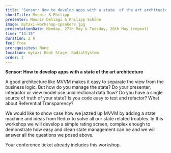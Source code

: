 ```yaml
---
title: "Sensor: How to develop apps with a state  of the art architecture"
shortTitle: Mounir & Philipp
presenter: Mounir Dellagi & Philipp Schöne
image: mytaxi-workshop-speakers.jpg
presentationDate: Monday, 27th May & Tuesday, 28th May (repeat)
time: "14:15"
duration: 2 h
fee: free
prerequisites: None
location: mytaxi Boat Stage, RadialSystem
order: 3
---
```


**Sensor: How to develop apps with a state of the art architecture**

A good architecture like MVVM makes it easy to separate the view from the business logic.
But how do you manage the state?
Do your presenter, interactor or view model use unidirectional data flow?
Do you have a single source of truth of your state?
Is you code easy to test and refactor?
What about Referential Transparency?

We would like to show case how we jazzed up MVVM by adding a state machine and ideas from Redux to solve all our state related troubles.
In this workshop we will develop a simple rating screen, complex enough to demonstrate how easy and clean state management can be and we will answer all the questions we posed above.

Your conference ticket already includes this workshop.
